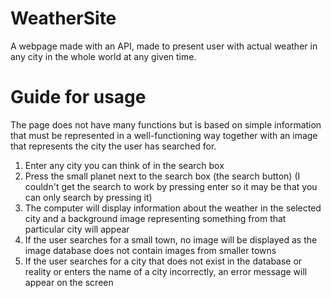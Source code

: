# WeatherSite
A webpage made with an API, made to present user with actual weather in any city in the whole world at any given time. 

# Guide for usage
The page does not have many functions but is based on simple information that must be represented in a well-functioning way together with an image that represents the city the user has searched for.



1. Enter any city you can think of in the search box
2. Press the small planet next to the search box (the search button) (I couldn't get the search to work by pressing enter so it may be that you can only search by pressing it)
3. The computer will display information about the weather in the selected city and a background image representing something from that particular city will appear
4. If the user searches for a small town, no image will be displayed as the image database does not contain images from smaller towns
5. If the user searches for a city that does not exist in the database or reality or enters the name of a city incorrectly, an error message will appear on the screen
